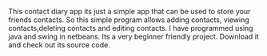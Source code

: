 This contact diary app its just a simple app that can be used to store your friends contacts. So this simple program allows adding contacts,
viewing contacts,deleting contacts and editing contacts.
I have programmed using java and swing in netbeans. Its a very beginner friendly project.
Download it and check out its source code.
